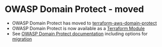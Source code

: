 # OWASP Domain Protect - moved

* OWASP Domain Protect has moved to [terraform-aws-domain-protect](https://github.com/domain-protect/terraform-aws-domain-protect)
* OWASP Domain Protect is now available as a [Terraform Module](https://registry.terraform.io/modules/domain-protect/domain-protect/aws/latest)
* See [OWASP Domain Protect documentation](https://domainprotect.cloud) including options for [migration](https://domainprotect.cloud/migration)
